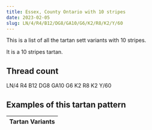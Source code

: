 ```yaml
---
title: Essex, County Ontario with 10 stripes
date: 2023-02-05
slug: LN/4/R4/B12/DG8/GA10/G6/K2/R8/K2/Y/60
---
```

This is a list of all the tartan sett variants with 10 stripes.

It is a 10 stripes tartan.


## Thread count
LN/4 R4 B12 DG8 GA10 G6 K2 R8 K2 Y/60

## Examples of this tartan pattern

| Tartan Variants |
|---------------|
